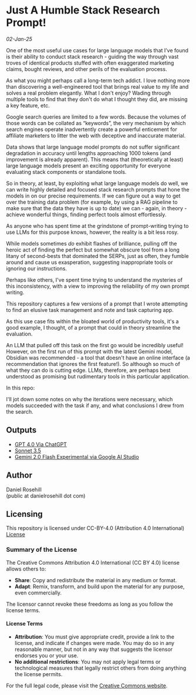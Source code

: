 # Just A Humble Stack Research Prompt!

*02-Jan-25*

One of the most useful use cases for large language models that I’ve found is their ability to conduct stack research - guiding the way through vast troves of identical products stuffed with often exaggerated marketing claims, bought reviews, and other perils of the evaluation process.  

As what you might perhaps call a long-term tech addict. I love nothing more than discovering a well-engineered tool that brings real value to my life and solves a real problem elegantly. What I don't enjoy? Wading through multiple tools to find that they don't do what I thought they did, are missing a key feature, etc. 

Google search queries are limited to a few words. Because the volumes of those words can be collated as “keywords”, the very mechanism by which search engines operate inadvertently create a powerful enticement for affiliate marketers to litter the web with deceptive and inaccurate material. 

Data shows that large language model prompts do not suffer significant degradation in accuracy until lengths approaching 1000 tokens (and improvement is already apparent). This means that (theoretically at least) large language models present an exciting opportunity for everyone evaluating stack components or standalone tools. 

So in theory, at least, by exploiting what large language models do well, we can write highly detailed and focused stack research prompts that hone the models in on our precise requirements.  If we can figure out a way to get over the training data problem (for example, by using a RAG pipeline to make sure that the data they have is up to date) we can - again, in theory - achieve wonderful things, finding perfect tools almost effortlessly. 

As anyone who has spent time at the grindstone of prompt-writing trying to use LLMs for this purpose knows, however,  the reality is a bit less rosy. 

While models sometimes *do* exhibit flashes of brilliance, pulling off the heroic act of finding the perfect but somewhat obscure tool from a long litany of second-bests that dominated the SERPs, just as often, they fumble around and cause us exasperation, suggesting inappropriate tools or ignoring our instructions. 

Perhaps like others, I've spent time trying to understand the mysteries of this inconsistency, with a view to improving the reliability of my own prompt writing. 

This repository captures a few versions of a prompt that I wrote attempting to find an elusive task management and note and task capturing app. 

As this use case fits within the bloated world of productivity tools, it's a good example, I thought, of a prompt that could in theory streamline the evaluation. 

An LLM that pulled off this task on the first go would be incredibly useful! However, on the first run of this prompt with the latest Gemini model, Obsidian was recommended - a tool that doesn't have an online interface (a recommendation that ignores the first feature!). So although so much of what they can do is cutting edge. LLMs, therefore, are perhaps best understood as promising but rudimentary tools in this particular application.

In this repo:

 I'll jot down some notes on why the iterations were necessary, which models succeeded with the task if any, and what conclusions I drew from the search. 

 ## Outputs

- [GPT 4.0 Via ChatGPT](outputs/1.md)
- [Sonnet  3.5](outputs/2.md)
- [Gemini 2.0 Flash Experimental via Google AI Studio](outputs/3.md)

## Author

Daniel Rosehill  
(public at danielrosehill dot com)

## Licensing

This repository is licensed under CC-BY-4.0 (Attribution 4.0 International) 
[License](https://creativecommons.org/licenses/by/4.0/)

### Summary of the License
The Creative Commons Attribution 4.0 International (CC BY 4.0) license allows others to:
- **Share**: Copy and redistribute the material in any medium or format.
- **Adapt**: Remix, transform, and build upon the material for any purpose, even commercially.

The licensor cannot revoke these freedoms as long as you follow the license terms.

#### License Terms
- **Attribution**: You must give appropriate credit, provide a link to the license, and indicate if changes were made. You may do so in any reasonable manner, but not in any way that suggests the licensor endorses you or your use.
- **No additional restrictions**: You may not apply legal terms or technological measures that legally restrict others from doing anything the license permits.

For the full legal code, please visit the [Creative Commons website](https://creativecommons.org/licenses/by/4.0/legalcode).